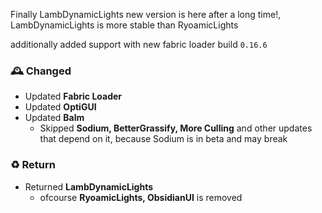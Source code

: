 Finally LambDynamicLights new version is here after a long time!, LambDynamicLights is more stable than RyoamicLights

additionally added support with new fabric loader build `0.16.6`

### 🕰️ Changed
- Updated **Fabric Loader**
- Updated **OptiGUI**
- Updated **Balm**
  - Skipped **Sodium, BetterGrassify, More Culling** and other updates that depend on it, because Sodium is in beta and may break 

### ♻️ Return
- Returned **LambDynamicLights**
  - ofcourse **RyoamicLights, ObsidianUI** is removed 
